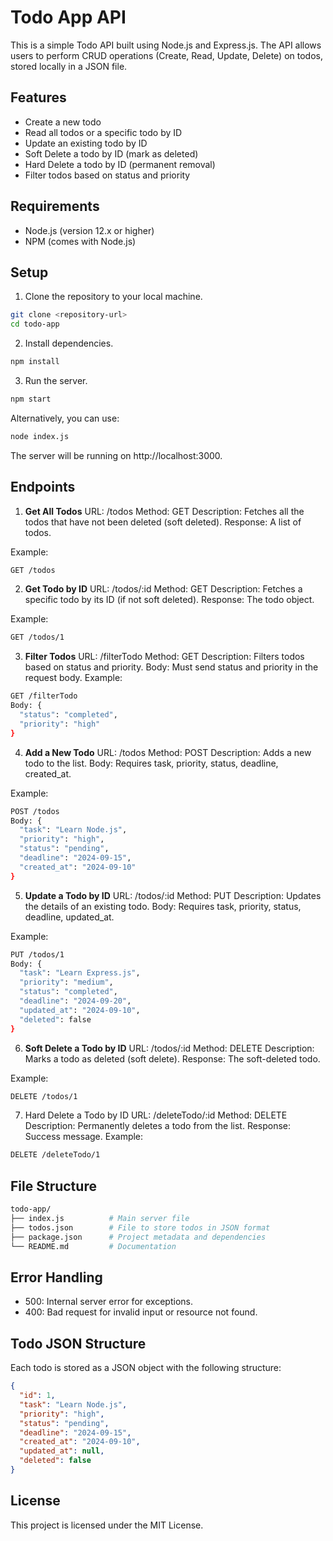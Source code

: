 # Todo App API
This is a simple Todo API built using Node.js and Express.js. The API allows users to perform CRUD operations (Create, Read, Update, Delete) on todos, stored locally in a JSON file.

## Features
- Create a new todo
- Read all todos or a specific todo by ID
- Update an existing todo by ID
- Soft Delete a todo by ID (mark as deleted)
- Hard Delete a todo by ID (permanent removal)
- Filter todos based on status and priority
## Requirements
- Node.js (version 12.x or higher)
- NPM (comes with Node.js)
## Setup
1. Clone the repository to your local machine.

```bash 
git clone <repository-url>
cd todo-app
```
2. Install dependencies.
```bash
npm install
```
3. Run the server.
```bash
npm start
```
Alternatively, you can use:
```bash
node index.js
```
The server will be running on http://localhost:3000.

## Endpoints
1. **Get All Todos**
URL: /todos
Method: GET
Description: Fetches all the todos that have not been deleted (soft deleted).
Response: A list of todos.

Example:

```bash
GET /todos
```

2. **Get Todo by ID**
URL: /todos/:id
Method: GET
Description: Fetches a specific todo by its ID (if not soft deleted).
Response: The todo object.


Example:

```bash
GET /todos/1
```
3. **Filter Todos**
URL: /filterTodo
Method: GET
Description: Filters todos based on status and priority.
Body: Must send status and priority in the request body.
Example:

```bash
GET /filterTodo
Body: {
  "status": "completed",
  "priority": "high"
}
```
4. **Add a New Todo**
URL: /todos
Method: POST
Description: Adds a new todo to the list.
Body: Requires task, priority, status, deadline, created_at.

Example:

```bash
POST /todos
Body: {
  "task": "Learn Node.js",
  "priority": "high",
  "status": "pending",
  "deadline": "2024-09-15",
  "created_at": "2024-09-10"
}
```

5. **Update a Todo by ID**
URL: /todos/:id
Method: PUT
Description: Updates the details of an existing todo.
Body: Requires task, priority, status, deadline, updated_at.

Example:

```bash
PUT /todos/1
Body: {
  "task": "Learn Express.js",
  "priority": "medium",
  "status": "completed",
  "deadline": "2024-09-20",
  "updated_at": "2024-09-10",
  "deleted": false
}
```

6. **Soft Delete a Todo by ID**
URL: /todos/:id
Method: DELETE
Description: Marks a todo as deleted (soft delete).
Response: The soft-deleted todo.

Example:

```bash
DELETE /todos/1
```
7. Hard Delete a Todo by ID
URL: /deleteTodo/:id
Method: DELETE
Description: Permanently deletes a todo from the list.
Response: Success message.
Example:

```bash
DELETE /deleteTodo/1
```
## File Structure
```bash
todo-app/
├── index.js          # Main server file
├── todos.json        # File to store todos in JSON format
├── package.json      # Project metadata and dependencies
└── README.md         # Documentation
```
## Error Handling
- 500: Internal server error for exceptions.
- 400: Bad request for invalid input or resource not found.
## Todo JSON Structure
Each todo is stored as a JSON object with the following structure:

```json
{
  "id": 1,
  "task": "Learn Node.js",
  "priority": "high",
  "status": "pending",
  "deadline": "2024-09-15",
  "created_at": "2024-09-10",
  "updated_at": null,
  "deleted": false
}
```
## License
This project is licensed under the MIT License.

